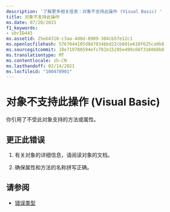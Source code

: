 ```yaml
---
description: '了解更多相关信息：对象不支持此操作 (Visual Basic) '
title: 对象不支持此操作
ms.date: 07/20/2015
f1_keywords:
- vbrID445
ms.assetid: 25eb4310-c3aa-4d8d-8989-304cb57e12c1
ms.openlocfilehash: 5767044105d8d7834bbd22cb601e610f625ca9b8
ms.sourcegitcommit: 10e719780594efc781b15295e499c66f316068b8
ms.translationtype: MT
ms.contentlocale: zh-CN
ms.lasthandoff: 02/14/2021
ms.locfileid: "100478901"
---
```

# <a name="object-doesnt-support-this-action-visual-basic"></a>对象不支持此操作 (Visual Basic)

你引用了不受此对象支持的方法或属性。  
  
## <a name="to-correct-this-error"></a>更正此错误  
  
1. 有关对象的详细信息，请阅读对象的文档。  
  
2. 确保属性和方法的名称拼写正确。  
  
## <a name="see-also"></a>请参阅

- [错误类型](../programming-guide/language-features/error-types.md)
